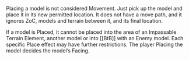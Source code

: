 Placing a model is not considered Movement.
Just pick up the model and place it in its new permitted location.
It does not have a move path, and it ignores ZoC, models and terrain between it, and its final location.

If a model is Placed, it cannot be placed into the area of an Impassable Terrain Element, another model or into [[BtB]] with an Enemy model.
Each specific Place effect may have further restrictions.
The player Placing the model decides the model’s Facing.